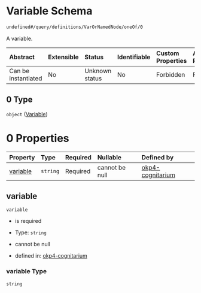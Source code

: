 # Variable Schema

```txt
undefined#/query/definitions/VarOrNamedNode/oneOf/0
```

A variable.

| Abstract            | Extensible | Status         | Identifiable | Custom Properties | Additional Properties | Access Restrictions | Defined In                                                                     |
| :------------------ | :--------- | :------------- | :----------- | :---------------- | :-------------------- | :------------------ | :----------------------------------------------------------------------------- |
| Can be instantiated | No         | Unknown status | No           | Forbidden         | Forbidden             | none                | [okp4-cognitarium.json\*](schema/okp4-cognitarium.json "open original schema") |

## 0 Type

`object` ([Variable](okp4-cognitarium-querymsg-definitions-varornamednode--oneof-variable.md))

# 0 Properties

| Property              | Type     | Required | Nullable       | Defined by                                                                                                                                                                                |
| :-------------------- | :------- | :------- | :------------- | :---------------------------------------------------------------------------------------------------------------------------------------------------------------------------------------- |
| [variable](#variable) | `string` | Required | cannot be null | [okp4-cognitarium](okp4-cognitarium-querymsg-definitions-varornamednode--oneof-variable-properties-variable.md "undefined#/query/definitions/VarOrNamedNode/oneOf/0/properties/variable") |

## variable



`variable`

*   is required

*   Type: `string`

*   cannot be null

*   defined in: [okp4-cognitarium](okp4-cognitarium-querymsg-definitions-varornamednode--oneof-variable-properties-variable.md "undefined#/query/definitions/VarOrNamedNode/oneOf/0/properties/variable")

### variable Type

`string`
